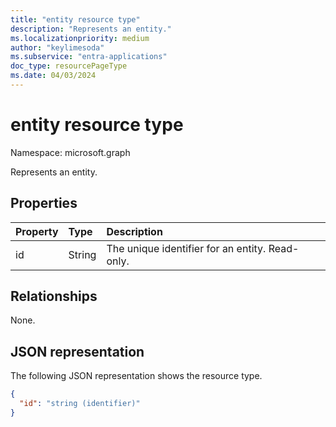 ```yaml
---
title: "entity resource type"
description: "Represents an entity."
ms.localizationpriority: medium
author: "keylimesoda"
ms.subservice: "entra-applications"
doc_type: resourcePageType
ms.date: 04/03/2024
---
```


# entity resource type

Namespace: microsoft.graph

Represents an entity.

## Properties
| Property	   | Type	|Description|
|:---------------|:--------|:----------|
|id|String| The unique identifier for an entity. Read-only.|

## Relationships
None.

## JSON representation

The following JSON representation shows the resource type.

<!-- {
  "blockType": "resource",
  "abstract": "true",
  "keyProperty": "id",
  "optionalProperties": [

  ],
  "@odata.type": "microsoft.graph.entity"
}-->

```json
{
  "id": "string (identifier)"
}
```

<!-- uuid: 8fcb5dbc-d5aa-4681-8e31-b001d5168d79
2015-10-25 14:57:30 UTC -->
<!-- {
  "type": "#page.annotation",
  "description": "entity resource",
  "keywords": "",
  "section": "documentation",
  "tocPath": ""
}-->

